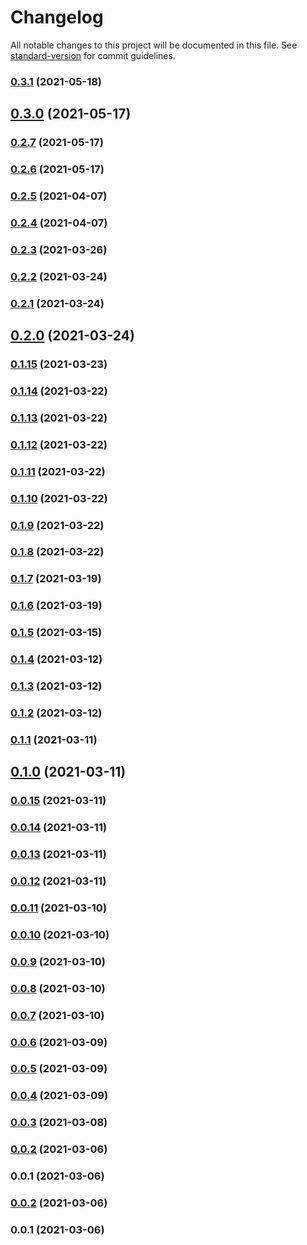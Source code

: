 # Changelog

All notable changes to this project will be documented in this file. See [standard-version](https://github.com/conventional-changelog/standard-version) for commit guidelines.

### [0.3.1](https://github.com/aidergroup/ui/compare/v0.3.0...v0.3.1) (2021-05-18)

## [0.3.0](https://github.com/aidergroup/ui/compare/v0.2.7...v0.3.0) (2021-05-17)

### [0.2.7](https://github.com/aidergroup/ui/compare/v0.2.6...v0.2.7) (2021-05-17)

### [0.2.6](https://github.com/aidergroup/ui/compare/v0.2.5...v0.2.6) (2021-05-17)

### [0.2.5](https://github.com/aidergroup/ui/compare/v0.2.4...v0.2.5) (2021-04-07)

### [0.2.4](https://github.com/aidergroup/ui/compare/v0.2.3...v0.2.4) (2021-04-07)

### [0.2.3](https://github.com/aidergroup/ui/compare/v0.2.2...v0.2.3) (2021-03-26)

### [0.2.2](https://github.com/aidergroup/ui/compare/v0.2.1...v0.2.2) (2021-03-24)

### [0.2.1](https://github.com/aidergroup/ui/compare/v0.2.0...v0.2.1) (2021-03-24)

## [0.2.0](https://github.com/aidergroup/ui/compare/v0.1.15...v0.2.0) (2021-03-24)

### [0.1.15](https://github.com/aidergroup/ui/compare/v0.1.14...v0.1.15) (2021-03-23)

### [0.1.14](https://github.com/aidergroup/ui/compare/v0.1.13...v0.1.14) (2021-03-22)

### [0.1.13](https://github.com/aidergroup/ui/compare/v0.1.12...v0.1.13) (2021-03-22)

### [0.1.12](https://github.com/aidergroup/ui/compare/v0.1.11...v0.1.12) (2021-03-22)

### [0.1.11](https://github.com/aidergroup/ui/compare/v0.1.10...v0.1.11) (2021-03-22)

### [0.1.10](https://github.com/aidergroup/ui/compare/v0.1.9...v0.1.10) (2021-03-22)

### [0.1.9](https://github.com/aidergroup/ui/compare/v0.1.8...v0.1.9) (2021-03-22)

### [0.1.8](https://github.com/aidergroup/ui/compare/v0.1.7...v0.1.8) (2021-03-22)

### [0.1.7](https://github.com/aidergroup/ui/compare/v0.1.6...v0.1.7) (2021-03-19)

### [0.1.6](https://github.com/aidergroup/ui/compare/v0.1.5...v0.1.6) (2021-03-19)

### [0.1.5](https://github.com/aidergroup/ui/compare/v0.1.4...v0.1.5) (2021-03-15)

### [0.1.4](https://github.com/aidergroup/ui/compare/v0.1.3...v0.1.4) (2021-03-12)

### [0.1.3](https://github.com/aidergroup/ui/compare/v0.1.2...v0.1.3) (2021-03-12)

### [0.1.2](https://github.com/aidergroup/ui/compare/v0.1.1...v0.1.2) (2021-03-12)

### [0.1.1](https://github.com/aidergroup/ui/compare/v0.1.0...v0.1.1) (2021-03-11)

## [0.1.0](https://github.com/aidergroup/ui/compare/v0.0.15...v0.1.0) (2021-03-11)

### [0.0.15](https://github.com/aidergroup/ui/compare/v0.0.14...v0.0.15) (2021-03-11)

### [0.0.14](https://github.com/aidergroup/ui/compare/v0.0.13...v0.0.14) (2021-03-11)

### [0.0.13](https://github.com/aidergroup/ui/compare/v0.0.12...v0.0.13) (2021-03-11)

### [0.0.12](https://github.com/aidergroup/ui/compare/v0.0.11...v0.0.12) (2021-03-11)

### [0.0.11](https://github.com/aidergroup/ui/compare/v0.0.10...v0.0.11) (2021-03-10)

### [0.0.10](https://github.com/aidergroup/ui/compare/v0.0.9...v0.0.10) (2021-03-10)

### [0.0.9](https://github.com/aidergroup/ui/compare/v0.0.8...v0.0.9) (2021-03-10)

### [0.0.8](https://github.com/aidergroup/ui/compare/v0.0.7...v0.0.8) (2021-03-10)

### [0.0.7](https://github.com/aidergroup/ui/compare/v0.0.6...v0.0.7) (2021-03-10)

### [0.0.6](https://github.com/aidergroup/ui/compare/v0.0.5...v0.0.6) (2021-03-09)

### [0.0.5](https://github.com/aidergroup/ui/compare/v0.0.4...v0.0.5) (2021-03-09)

### [0.0.4](https://github.com/aidergroup/ui/compare/v0.0.3...v0.0.4) (2021-03-09)

### [0.0.3](https://github.com/aidergroup/ui/compare/v0.0.2...v0.0.3) (2021-03-08)

### [0.0.2](https://github.com/aidergroup/ui/compare/v0.0.1...v0.0.2) (2021-03-06)

### 0.0.1 (2021-03-06)

### [0.0.2](https://github.com/aidergroup/ui/compare/v0.0.1...v0.0.2) (2021-03-06)

### 0.0.1 (2021-03-06)
